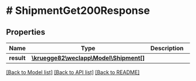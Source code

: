 # # ShipmentGet200Response

## Properties

Name | Type | Description | Notes
------------ | ------------- | ------------- | -------------
**result** | [**\kruegge82\weclapp\Model\Shipment[]**](Shipment.md) |  | [optional]

[[Back to Model list]](../../README.md#models) [[Back to API list]](../../README.md#endpoints) [[Back to README]](../../README.md)
